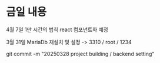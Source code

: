 # 금일 내용

4월 7일 1만 시간의 법칙 react 컴포넌트화 예정

3월 31일 MariaDb 재설치 및 설정 -> 3310 / root / 1234

git commit -m "20250328 project building / backend setting"